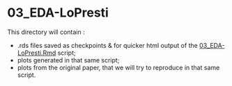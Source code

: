 # 03_EDA-LoPresti

This directory will contain :
- .rds files saved as checkpoints & for quicker html output of the [03_EDA-LoPresti.Rmd](../../../../scripts/analysis-individual/LoPresti-2019/03_EDA-LoPresti.Rmd) script;
- plots generated in that same script;
- plots from the original paper, that we will try to reproduce in that same script.